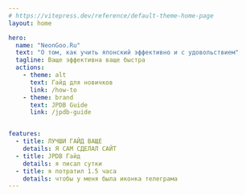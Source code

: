 ```yaml
---
# https://vitepress.dev/reference/default-theme-home-page
layout: home

hero:
  name: "NeonGoo.Ru"
  text: "О том, как учить японский эффективно и с удовольствием"
  tagline: Ваще эффективна ваще быстра
  actions:
    - theme: alt
      text: Гайд для новичков
      link: /how-to
    - theme: brand
      text: JPDB Guide
      link: /jpdb-guide


features:
  - title: ЛУЧШИ ГАЙД ВАЩЕ
    details: Я САМ СДЕЛАЛ САЙТ
  - title: JPDB Гайд
    details: я писал сутки
  - title: я потратил 1.5 часа
    details: чтобы у меня была иконка телеграма
---
```


